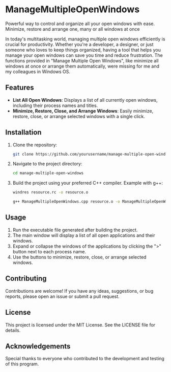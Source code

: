 # ManageMultipleOpenWindows
Powerful way to control and organize all your open windows with ease. Minimize, restore and arrange one, many or all windows at once

In today's multitasking world, managing multiple open windows efficiently is crucial for productivity. Whether you're a developer, a designer, or just someone who loves to keep things organized, having a tool that helps you manage your open windows can save you time and reduce frustration. The functions provided in "Manage Multiple Open Windows", like minimize all windows at once or arrange them automatically, were missing for me and my colleagues in Windows OS. 

## Features
- **List All Open Windows**: Displays a list of all currently open windows, including their process names and titles.
- **Minimize, Restore, Close, and Arrange Windows**: Easily minimize, restore, close, or arrange selected windows with a single click.

## Installation
1. Clone the repository:
    ```sh
    git clone https://github.com/yourusername/manage-multiple-open-windows.git
    ```
2. Navigate to the project directory:
    ```sh
    cd manage-multiple-open-windows
    ```
3. Build the project using your preferred C++ compiler. Example with g++:
    ```sh
    windres resource.rc -o resource.o
    ```
    ```sh
    g++ ManageMultipleOpenWindows.cpp resource.o -o ManageMultipleOpenWindows -lgdi32 -luser32 -lpsapi -lcomctl32 -mwindows
    ```

## Usage
1. Run the executable file generated after building the project.
2. The main window will display a list of all open applications and their windows.
3. Expand or collapse the windows of the applications by clicking the ">" button next to each process name.
4. Use the buttons to minimize, restore, close, or arrange selected windows.

## Contributing
Contributions are welcome! If you have any ideas, suggestions, or bug reports, please open an issue or submit a pull request.

## License
This project is licensed under the MIT License. See the LICENSE file for details.

## Acknowledgements
Special thanks to everyone who contributed to the development and testing of this program.
